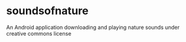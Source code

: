 soundsofnature
==============

An Android application downloading and playing nature sounds under creative commons license
